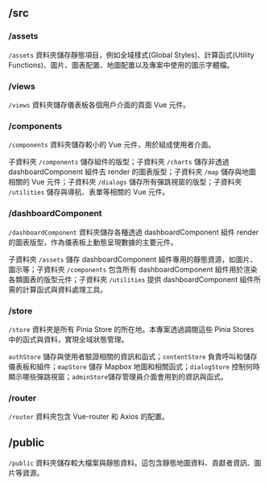 ## /src

### /assets

`/assets` 資料夾儲存靜態項目，例如全域樣式(Global Styles)、計算函式(Utility Functions)、圖片、圖表配置、地圖配置以及專案中使用的圖示字體檔。

### /views

`/views` 資料夾儲存儀表板各個用戶介面的頁面 Vue 元件。

### /components

`/components` 資料夾儲存較小的 Vue 元件，用於組成使用者介面。

子資料夾 `/components` 儲存組件的版型；子資料夾 `/charts` 儲存非透過 dashboardComponent 組件去 render 的圖表版型；子資料夾 `/map` 儲存與地圖相關的 Vue 元件；子資料夾 `/dialogs` 儲存所有彈跳視窗的版型；子資料夾 `/utilities` 儲存與導航、表單等相關的 Vue 元件。

### /dashboardComponent

`/dashboardComponent` 資料夾儲存各種透過 dashboardComponent 組件 render 的圖表版型，作為儀表板上動態呈現數據的主要元件。

子資料夾 `/assets` 儲存 dashboardComponent 組件專用的靜態資源，如圖片、圖示等；子資料夾 `/components` 包含所有 dashboardComponent 組件用於渲染各類圖表的版型元件；子資料夾 `/utilities` 提供 dashboardComponent 組件所需的計算函式與資料處理工具。

### /store

`/store` 資料夾是所有 Pinia Store 的所在地。本專案透過調閱這些 Pinia Stores 中的函式與資料，實現全域狀態管理。

`authStore` 儲存與使用者驗證相關的資訊和函式；`contentStore` 負責呼叫和儲存儀表板和組件；`mapStore` 儲存 Mapbox 地圖和相關函式；`dialogStore` 控制何時顯示哪些彈跳視窗；`adminStore`儲存管理員介面會用到的資訊與函式。

### /router

`/router` 資料夾包含 Vue-router 和 Axios 的配置。

## /public

`/public` 資料夾儲存較大檔案與靜態資料。這包含靜態地圖資料、貢獻者資訊、圖片等資源。

